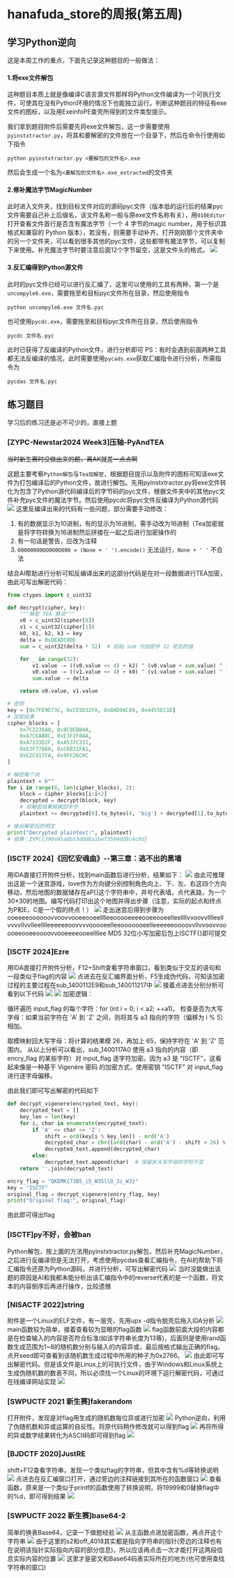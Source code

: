 # hanafuda_store的周报(第五周)
## 学习Python逆向
这是本周工作的重点，下面先记录这种题目的一般做法：
#### 1.将exe文件解包
这种题目本质上就是像编译C语言源文件那样将Python文件编译为一个可执行文件，可使其在没有Python环境的情况下也能独立运行。判断这种题目的特征有exe文件的图标，以及用ExeinfoPE查壳所得到的文件类型提示。

我们拿到题目附件后需要先将exe文件解包，这一步需要使用`pyinstxtractor.py`，将其和要解密的文件放在一个目录下，然后在命令行使用如下指令
```
python pyinstxtractor.py <要解包的文件名>.exe
```
然后会生成一个名为`<要解包的文件名>.exe_extracted`的文件夹
#### 2.修补魔法字节MagicNumber
此时进入文件夹，找到目标文件对应的源码pyc文件（版本低的运行后的结果pyc文件需要自己补上后缀名，该文件名称一般与原exe文件名称有关），用`010Editor`打开查看文件首行是否含有魔法字节（一个 4 字节的magic number，用于标识其格式和兼容的 Python 版本），若没有，则需要手动补齐。打开刚刚那个文件夹中的另一个文件夹，可以看到很多其他的pyc文件，这些都带有魔法字节，可以复制下来使用。补充魔法字节时要注意后面12个字节留空，这是文件头的格式。
![](https://m.qpic.cn/psc?/V52mtLJJ3HJION2p4keN1yJtcH3fCpcu/LiySpxowE0yeWXwBdXN*SenYsSF1xc*DZkm*xttiahHP6hUTWzHeD*lKyhhi*xEk1AnY4SoQ63J.wjXlE9PksnFtGsjwIfZwjWS3ifi61fQ!/b&bo=IARlAQAAAAADB2I!&rf=viewer_4)
#### 3.反汇编得到Python源文件
此时的pyc文件已经可以进行反汇编了，这里可以使用的工具有两种，第一个是`uncompyle6.exe`，需要拖至和目标pyc文件所在目录，然后使用指令
```
python uncompyle6.exe 文件名.pyc
```
也可使用`pycdc.exe`，需要拖至和目标pyc文件所在目录，然后使用指令
```
pycdc 文件名.pyc
```
此时已获得了反编译的Python文件，进行分析即可
PS：有时会遇到前面两种工具都无法反编译的情况，此时需要使用`pycads.exe`获取汇编指令进行分析，所需指令为
```
pycdas 文件名.pyc
```
## 练习题目
学习后的练习还是必不可少的，直接上题
### [ZYPC-Newstar2024 Week3]压轴-PyAndTEA
~~当时新生赛时没做出来的题，离AK就差一点点啊~~

这题主要考察`Python解包`与`Tea加解密`，根据题目提示以及附件的图标可知该exe文件为打包编译后的Python文件，故进行解包。先用pyinstxtractor.py将exe文件转化为包含了Python源代码编译后的字节码的pyc文件，根据文件夹中的其他pyc文件补充pyc文件的魔法字节。然后使用pycdc将pyc文件反编译为Python源代码
![](https://a1.qpic.cn/psc?/V52mtLJJ3HJION2p4keN1yJtcH3fCpcu/LiySpxowE0yeWXwBdXN*SQ8YSVki4aAK8Z3Dcu3pIy7eWLOfKmVuJ8cS4pLLTH*1KnIWFPTq7rvqAD0KDGtcmhuLPz0iaGCNeUym6TLN8CU!/b&ek=1&kp=1&pt=0&bo=pgYUAwAAAAADF4U!&tl=1&vuin=934483106&tm=1731826800&dis_t=1731827895&dis_k=3ad0521ba0769e6cca973bf3e60b510b&sce=60-2-2&rf=viewer_4)
这里反编译出来的代码有一些问题，部分需要手动修改：
1. 有的数据显示为10进制，有的显示为16进制，需手动改为16进制（Tea加密就是将字符转换为16进制然后拼接在一起之后进行加密操作的
2. 有一句话是警告，应改为注释
3. `O00000O0OO0O0O000 = (None + ' ').encode()` 无法运行，`None + ' '` 不合法

结合AI帮助进行分析可知反编译出来的这部分代码是在对一段数据进行TEA加密，由此可写出解密代码：
```python
from ctypes import c_uint32

def decrypt(cipher, key):
    """解密 TEA 算法"""
    v0 = c_uint32(cipher[0])
    v1 = c_uint32(cipher[1])
    k0, k1, k2, k3 = key
    delta = 0xDEADC0DE
    sum = c_uint32(delta * 32)  # 初始 sum 为加密中 32 轮后的值

    for _ in range(32):
        v1.value -= ((v0.value << 4) + k2) ^ (v0.value + sum.value) ^ ((v0.value >> 5) + k3)
        v0.value -= ((v1.value << 4) + k0) ^ (v1.value + sum.value) ^ ((v1.value >> 5) + k1)
        sum.value -= delta

    return v0.value, v1.value

# 密钥
key = [0x7FE9D73C, 0xCE5D32FA, 0x0AD9AC89, 0x4455EC1D]
# 加密结果
cipher_blocks = [
    0x7C2236A0, 0x8C0EBB4A,
    0xA7CEABDC, 0xE3F2F84A,
    0xA7133D2F, 0xA537C331,
    0xE3F77866, 0xC6831FA1,
    0xE2C417FA, 0x9FF26C0C
]

# 解密每个块
plaintext = b""
for i in range(0, len(cipher_blocks), 2):
    block = cipher_blocks[i:i+2]
    decrypted = decrypt(block, key)
    # 将解密结果转换回字节
    plaintext += decrypted[0].to_bytes(4, 'big') + decrypted[1].to_bytes(4, 'big')

# 输出解密后的明文
print("Decrypted plaintext:", plaintext)
# 结果：ZYPC{390e95a8b53d0d8a1bef3594dd8c4c9d}
```

### [ISCTF 2024]《回忆安魂曲》--第三章：逃不出的黑墙
用IDA直接打开附件分析，找到main函数后进行分析，结果如下：
![](https://a1.qpic.cn/psc?/V52mtLJJ3HJION2p4keN1yJtcH3fCpcu/LiySpxowE0yeWXwBdXN*SRCr4lHzWCN8s9GX0SmXNtq9G2ULJvLgIAiaImAbA9wve7Gdy6V5iEmylPVwzW9L9.lI*xfrs3ALdrntscZHKjY!/c&ek=1&kp=1&pt=0&bo=2QL5AdkC.QEBFzA!&t=5&tl=3&vuin=934483106&tm=1731834000&dis_t=1731837253&dis_k=aaafe01e794b85333a14f8ac2e496116&sce=60-2-2&rf=0-0)
由此可推理出这是一个迷宫游戏，love作为方向键分别控制角色向上、下、左、右这四个方向移动，然后地图的数据储存在aP[]这个字符串中，井号代表墙，点代表路，为一个30*30的地图。编写代码打印出这个地图并得出步骤（注意，实际的起点和终点为P和E，C是一个假的终点！）
![](https://m.qpic.cn/psc?/V52mtLJJ3HJION2p4keN1yJtcH3fCpcu/LiySpxowE0yeWXwBdXN*SSlyFwfLxGvix9eEjGWNViMkpSWFVJcPSczBAPpLNWagnUbPJyM6.LaQiiusaVFYbbnHUTkEvTYE5Cb9XV.b*84!/b&bo=YQNSAwAAAAADFwE!&rf=viewer_4)
走出迷宫后得到步骤为ooeeeeoooooovvoovvooeeooeelllleeooooeeeeooeeooeelleellllvvoovvlllleellvvvvllvvlleelllleeeeeeoovvvvooooeelleeooooooeelleeeeeeoooovvllvvoovvooooeeooeeoooovvooeeeeooeellllee
MD5 32位小写加密后包上ISCTF{}即可提交
### [ISCTF 2024]Ezre
用IDA直接打开附件分析，F12+Shift查看字符串窗口，看到类似于交互的语句和一段类似于flag的内容
![](https://m.qpic.cn/psc?/V52mtLJJ3HJION2p4keN1yJtcH3fCpcu/LiySpxowE0yeWXwBdXN*SS4Bj3vtfnrfxkh4TvghmFbbEpHxgNV36c8ax*D5yhwZNKNeaJWabnk32eotYz*4htQQeXWOA9iB25SLqVqTOww!/b&bo=yAPtAAAAAAADFxQ!&rf=viewer_4)
点进去在反汇编界面分析，F5生成伪代码，可知该加密过程的主要过程在sub_1400112E9和sub_140011217中
![](https://m.qpic.cn/psc?/V52mtLJJ3HJION2p4keN1yJtcH3fCpcu/LiySpxowE0yeWXwBdXN*SeewbYv907o0oZkMzdzvEvQbq600xKhMdRx34dIymkCOYofd68unlzt0yQpe.9bTKeSph*PSDhsfc*dAI.2Oi4w!/b&bo=wAR1AwAAAAADF4A!&rf=viewer_4)
接着点进去分别分析可看到以下代码
![](https://m.qpic.cn/psc?/V52mtLJJ3HJION2p4keN1yJtcH3fCpcu/LiySpxowE0yeWXwBdXN*SbIOxEcfaIFEh0WqfZR0TmC.KM0FZFfdMEHq1oCcXvlAX1tFl0vlfilavX30NOgxifKnkwRkKcuAsiAZpZNboxE!/b&bo=YAPbAQAAAAADF4s!&rf=viewer_4)
![](https://m.qpic.cn/psc?/V52mtLJJ3HJION2p4keN1yJtcH3fCpcu/LiySpxowE0yeWXwBdXN*ScB03MMHelrhPnkf0GSKgO67mA9Xnu9sD7YS4cXB7Ns.mNbQmEMHj6G63Iu4cikx4iR.mmMEznibidUfQAvBbVU!/b&bo=YAMDAgAAAAADF1A!&rf=viewer_4)
加密逻辑：

循环遍历 input_flag 的每个字符：for (int i = 0; i < a2; ++a1)。
检查是否为大写字母：如果当前字符在 'A' 到 'Z' 之间，则将其与 a3 指向的字符（偏移为 i % 5）相加。

取模映射回大写字母：将计算的结果模 26，再加上 65，保持字符在 'A' 到 'Z' 范围内。
从以上分析可以看出，sub_1400117A0 使用 a3 指向的内容（即 encry_flag 的某些字符）对 input_flag 逐字符加密。因为 a3 是 "ISCTF"，这看起来像是一种基于 Vigenère 密码 的加密方式，使用密钥 "ISCTF" 对 input_flag 进行逐字母偏移。

由此我们即可写出解密的代码如下
```python
def decrypt_vigenere(encrypted_text, key):
    decrypted_text = []
    key_len = len(key)
    for i, char in enumerate(encrypted_text):
        if 'A' <= char <= 'Z':
            shift = ord(key[i % key_len]) - ord('A')
            decrypted_char = chr((ord(char) - ord('A') - shift + 26) % 26 + ord('A'))
            decrypted_text.append(decrypted_char)
        else:
            decrypted_text.append(char)  # 保留非大写字母的字符不变
    return ''.join(decrypted_text)

encry_flag = "QKEMK{7JB5_i5_W3SllD_3z_W3}"
key = "ISCTF"
original_flag = decrypt_vigenere(encry_flag, key)
print("Original flag:", original_flag)

```
由此即可得出flag
### [ISCTF]py不好，会被ban
Python解包，按上面的方法用pyinstxtractor.py解包，然后补充MagicNumber，之后进行反编译但是无法打开，考虑使用pycdas查看汇编指令，在AI的帮助下将汇编指令还原为Python源码，并进行分析，可写出解密代码
![](https://m.qpic.cn/psc?/V52mtLJJ3HJION2p4keN1yJtcH3fCpcu/LiySpxowE0yeWXwBdXN*SbQxds0gHQf5*h5CIL9jiLIbdmf9F6f9ytWWDtNJ6ezbVcfbelOg6FLx38GEpbbPcUZMH0wGfgATtXp37iihTXs!/b&bo=9AY4BAAAAAADB.w!&rf=viewer_4)
当时没能做出该题的原因是AI和我都未能分析出该汇编指令中的reverse代表的是一个函数，将文本的内容倒序后再进行操作，比较遗憾
### [NISACTF 2022]string
附件是一个Linux的ELF文件，有一层壳，先用upx -d指令脱壳后拖入IDA分析
![](https://m.qpic.cn/psc?/V52mtLJJ3HJION2p4keN1yJtcH3fCpcu/LiySpxowE0yeWXwBdXN*SecmGJrTS60ifcyNZs3.e4ZJqL2HNH3l3ngsT9uiXs77yY23bJ*qOuREn29ao6PYbDqObhr4Qi0CaszskTvr1vM!/b&bo=AwP*AAAAAAADF80!&rf=viewer_4)
main函数较为简单，接着查看较为显眼的flag函数
![](https://m.qpic.cn/psc?/V52mtLJJ3HJION2p4keN1yJtcH3fCpcu/LiySpxowE0yeWXwBdXN*SXq7LaBgh5cUp0LYIhl7dYctlP7YAKPeHBpetb0ayK2oa9kRgtKg4lkIf.IZURtmvuU5L6pzkdUPIFmpqYdHi9o!/b&bo=VAMOBAAAAAADF28!&rf=viewer_4)
flag函数前面大段的内容都是在检查输入的内容是否符合标准(如该字符串长度为13等)，后面则是使用rand函数生成范围为1~8的随机数分别与输入的内容异或，最后按格式输出正确的flag。点开seed即可查看到该随机数生成过程中所用的种子为0x2766。
![](https://m.qpic.cn/psc?/V52mtLJJ3HJION2p4keN1yJtcH3fCpcu/LiySpxowE0yeWXwBdXN*SbUZOFZp9CoC6ugqrEQGRe2FexDXod.sxGnD3d7Fky92KJYGA0WzTnL9gOecfwumDD39366vJ*Mpp0ee0CCUw3U!/b&bo=JwImAAAAAAADFzE!&rf=viewer_4)
由此即可写出解密代码。但是该文件是Linux上的可执行文件，由于Windows和Linux系统上生成伪随机数的数表不同，所以必须找一个Linux的环境下运行解密代码，可通过在线编译网站实现
![](https://m.qpic.cn/psc?/V52mtLJJ3HJION2p4keN1yJtcH3fCpcu/LiySpxowE0yeWXwBdXN*SUsdkHW.ngBdVRPyIPDrpEkBr84GGsj9PxP8dP8sL0OJVyVxqEdM6he5eiibuTbbLLXTITEeooX*RzDUWbTFmhU!/b&bo=mwO.AQAAAAADFxU!&rf=viewer_4)
### [SWPUCTF 2021 新生赛]fakerandom
打开附件，发现是对flag用生成的随机数每位异或进行加密
![](https://m.qpic.cn/psc?/V52mtLJJ3HJION2p4keN1yJtcH3fCpcu/LiySpxowE0yeWXwBdXN*SfAl.D0cwadNnsX*z0XO*tKJx7q7.VwYQ*5CBZhCJ4j*ZcCWdicxMesOfMRuL9iBTFMxGNXAj*.mPJzXifR9g5c!/b&bo=6wR1AQAAAAADF6k!&rf=viewer_4)
Python逆向，利用了伪随机数和异或运算的自反性。将原代码稍作修改就可以得到flag
![](https://m.qpic.cn/psc?/V52mtLJJ3HJION2p4keN1yJtcH3fCpcu/LiySpxowE0yeWXwBdXN*SfAl.D0cwadNnsX*z0XO*tKJx7q7.VwYQ*5CBZhCJ4j*ZcCWdicxMesOfMRuL9iBTFMxGNXAj*.mPJzXifR9g5c!/b&bo=6wR1AQAAAAADF6k!&rf=viewer_4)
再将所得的异或数字结果转化为ASCII码即可得到flag
![](https://m.qpic.cn/psc?/V52mtLJJ3HJION2p4keN1yJtcH3fCpcu/LiySpxowE0yeWXwBdXN*SWZZSemdrv536VvdqVNnrW8P5K7Swml3ILsjIlOevO3qsNwsdLSMDnJ30nyB6Ql0uDswoKYUuMLaUsnpU8EV82Q!/b&bo=igPJAgAAAAADF3A!&rf=viewer_4)
### [BJDCTF 2020]JustRE
shift+F12查看字符串，发现一个类似flag的字符串，但其中含有%d等转换说明
![](https://a1.qpic.cn/psc?/V52mtLJJ3HJION2p4keN1yJtcH3fCpcu/LiySpxowE0yeWXwBdXN*SUvcgehw54lJkWgXWMabY62smI7otorqIcEjl7IOkaZTLyd50LlN1R*v.HAK2MCezRcbSbJ9r5e5ddusCAc2*eE!/b&ek=1&kp=1&pt=0&bo=VAJVAAAAAAADFzE!&tl=1&vuin=934483106&tm=1731243600&dis_t=1731243830&dis_k=be1098132bd64c703b5184b6769eacf4&sce=60-3-3&rf=viewer_4)
点进去在反汇编窗口打开，通过旁边的注释链接到其所在的函数窗口
![](https://m.qpic.cn/psc?/V52mtLJJ3HJION2p4keN1yJtcH3fCpcu/LiySpxowE0yeWXwBdXN*STti1j1TcCy6m4p*y5fgStWLytVOpIuAAo8LnTva*Qf4GQhe2lEFl7X3J3H1tvBbsCmYJyjdgRZKemT*uXiblZI!/b&bo=uANlAAAAAAADF.w!&rf=viewer_4)
查看函数，原来是一个类似于printf的函数使用了转换说明，将19999和0替换flag中的%d，即可得到结果
![](https://m.qpic.cn/psc?/V52mtLJJ3HJION2p4keN1yJtcH3fCpcu/LiySpxowE0yeWXwBdXN*SQ*JpJ6p5nsSp9oygDAMKA2AomWgsdiR2RHh7Imj2kfB6wknZGgNKx9ekFq2FW2.HUXz9Dfud9z8rFlbBzk2OTI!/b&bo=vgKqAAAAAAADFyQ!&rf=viewer_4)
### [SWPUCTF 2022 新生赛]base64-2
简单的换表Base64，记录一下做题经验
![](https://m.qpic.cn/psc?/V52mtLJJ3HJION2p4keN1yJtcH3fCpcu/LiySpxowE0yeWXwBdXN*SdYN6VvxkAO1Efvaqb6p4ud8sss6YcFbJyW8peTJf3jkin.J5KzdCX*LdqWi.aAdkUt0u3MDFMeAmxTm3efcpB0!/b&bo=2gN1AAAAAAADF54!&rf=viewer_4)
从主函数点进加密函数，再点开这个字符串
![](https://m.qpic.cn/psc?/V52mtLJJ3HJION2p4keN1yJtcH3fCpcu/LiySpxowE0yeWXwBdXN*SQGg9J5BhuglHSwmafLvhaE9NB7F3ppOWemo1C885RkJu9PqAJqk1clwSD*4laWGxRmcRCkRzG4gBwK1T2PY6iQ!/b&bo=0QSmAAAAAAADF0E!&rf=viewer_4)
由于这里的s2和off_4018其实都是指向字符串的指针(旁边的注释也有在说明该指针实际指向内容的部分信息)，所以应该再点击一次才能打开这两段信息实际内容的位置
![](https://m.qpic.cn/psc?/V52mtLJJ3HJION2p4keN1yJtcH3fCpcu/LiySpxowE0yeWXwBdXN*SYqMKi4broolaCJjBXNieJ8arqbsykU399*LXcC0HFpo6lhilMs1WedRflDO4yFqiV2mcIjv9RFYA7YoRe53mPs!/b&bo=BgXpAAAAAAADF9g!&rf=viewer_4)
这里才是密文和Base64码表实际所在的地方(也可使用查找字符串的窗口)
